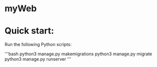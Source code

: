 # myWeb

# Quick start:
Run the following Python scripts:

'''bash
python3 manage.py makemigrations 
 python3 manage.py migrate
 python3 manage.py runserver
 '''
